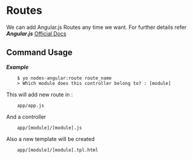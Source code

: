 Routes
============
We can add Angular.js Routes any time we want. For further details refer ***Angular.js*** 
[Official Docs](http://docs.angularjs.org/api/ngRoute.$route)



Command Usage
-------

***Example***

```
    $ yo nodes-angular:route route_name
    > Which module does this controller belong to? : [module]    
```

This will add new route in :

```
    app/app.js
```
And a controller

```
    app/[module]/[module].js
```

Also a new template will be created

```
    app/[module]/[module].tpl.html
```

   
